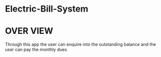 # Electric-Bill-System

# OVER VIEW
Through this app the user can enquire into the outstanding balance and the user can pay the monthly dues
